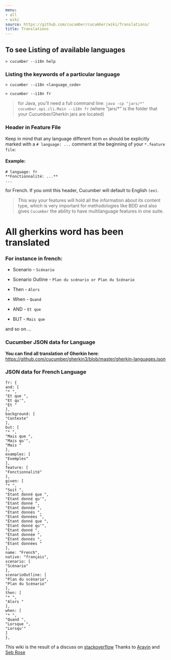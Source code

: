 ```yaml
---
menu:
- all
- wiki
source: https://github.com/cucumber/cucumber/wiki/Translations/
title: Translations
---
```


## To see Listing of available languages

```
> cucumber --i18n help
```

### Listing the keywords of a particular language

```
> cucumber --i18n <language_code>

> cucumber --i18n fr
```

> for Java, you'll need a full command line: 
> `java -cp "jars/*" cucumber.api.cli.Main --i18n fr`
> (where "jars/\*" is the folder that your Cucumber/Gherkin jars are located) 

### Header in Feature File

Keep in mind that any language different from `en` should be explicitly marked with a `# language: ...` comment at the beginning of your `*.feature file`:

#### Example:

```
# language: fr
**Fonctionnalité: ...**
...
```

for French. If you omit this header, Cucumber will default to English `(en)`.

> This way your features will hold all the information about its content type, which is very important for methodologies like BDD and also gives `Cucumber` the ability to have multilanguage features in one suite.

# All gherkins word has been translated

### For instance in french:

- Scenario - `Scénario`

- Scenario Outline - `Plan du scénario or Plan du Scénario`

- Then - `Alors`

- When - `Quand`

- AND - `Et que`

- BUT - `Mais que`

and so on ...

### Cucumber JSON data for Language

**You can find all translation of Gherkin here**: <https://github.com/cucumber/gherkin3/blob/master/gherkin-languages.json>

### JSON data for French Language

```
fr: {
and: [
"* ",
"Et que ",
"Et qu'",
"Et "
],
background: [
"Contexte"
],
but: [
"* ",
"Mais que ",
"Mais qu'",
"Mais "
],
examples: [
"Exemples"
],
feature: [
"Fonctionnalité"
],
given: [
"* ",
"Soit ",
"Etant donné que ",
"Etant donné qu'",
"Etant donné ",
"Etant donnée ",
"Etant donnés ",
"Etant données ",
"Étant donné que ",
"Étant donné qu'",
"Étant donné ",
"Étant donnée ",
"Étant donnés ",
"Étant données "
],
name: "French",
native: "français",
scenario: [
"Scénario"
],
scenarioOutline: [
"Plan du scénario",
"Plan du Scénario"
],
then: [
"* ",
"Alors "
],
when: [
"* ",
"Quand ",
"Lorsque ",
"Lorsqu'"
]
},
```

This wiki is the result of a discuss on [stackoverflow](http://stackoverflow.com/questions/34257188/where-are-the-translations-in-cucumber-gherkin/34263505#34263505)
Thanks to [Aravin](http://stackoverflow.com/users/3058254/aravin) and [Seb Rose](http://stackoverflow.com/users/12405/seb-rose)
